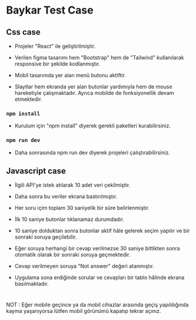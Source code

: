 # Baykar Test Case

## Css case

- Projeler "React" ile geliştirilmiştir.

- Verilen figma tasarımı hem "Bootstrap" hem de "Tailwind" kullanılarak responsive bir şekilde kodlanmıştır.

- Mobil tasarımda yer alan menü butonu aktiftir.

- Slaytlar hem ekranda yer alan butonlar yardımıyla hem de mouse hareketiyle çalışmaktadır. Ayrıca mobilde de fonksiyonellik devam etmektedir.

### `npm install`

- Kurulum için "npm install" diyerek gerekli paketleri kurabilirsiniz.

### `npm run dev`

- Daha sonrasında npm run dev diyerek projeleri çalıştırabilirsiniz.

## Javascript case

- İlgili API'ye istek atılarak 10 adet veri çekilmiştir.

- Daha sonra bu veriler ekrana bastırılmıştır.

- Her soru içim toplam 30 saniyelik bir süre belirlenmiştir.

- İlk 10 saniye butonlar tıklanamaz durumdadır.

- 10 saniye dolduktan sonra butonlar aktif hâle gelerek seçim yapılır ve bir sonraki soruya geçilebilir.

- Eğer soruya herhangi bir cevap verilmezse 30 saniye bittikten sonra otomatik olarak bir sonraki soruya geçmektedir.
- Cevap verilmeyen soruya "Not answer" değeri atanmıştır.
- Uygulama sona erdiğinde sorular ve cevapları bir tablo hâlinde ekrana basılmaktadır.

#

NOT : Eğer mobile geçince ya da mobil cihazlar arasında geçiş yapıldığında kayma yaşanıyorsa lütfen mobil görünümü kapatıp tekrar açınız.

#
